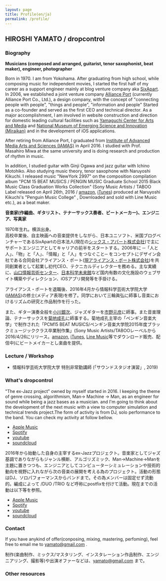 ```yaml
---
layout: page
title: Profile(en/ja)
permalink: /profile/
---
```


## HIROSHI YAMATO / dropcontrol

### Biography

**Musicians (composed and arranged, guitarist, tenor saxophonist, beat maker), engineer, photographer**

Born in 1970. I am from Yokohama.
After graduating from high school, while composing music for independent movies, I started the first half of my career as a support engineer mainly at blog venture company aka [SixApart](http://www.sixapart.jp/). In 2006, we established a joint venture company [Alliance Port](http://www.allianceport.jp/) (currently Alliance Port Co., Ltd.), a design company, with the concept of "connecting people with people", "things and people", "information and people" Started as a co-founder and served as the first CEO and technical director. As a major accomplishment, I am involved in website construction and direction for domestic leading cultural facilities such as [Yamaguchi Center for Arts and Media](http://www.ycam.jp) and [National Museum of Emerging Science and Innovation (Miraikan)](http://www.miraikan.jst.go.jp) and in the development of iOS applications.

After retiring from Alliance Port, I graduated from [Institute of Advanced Media Arts and Sciences (IAMAS)](http://www.iamas.ac.jp) in April 2016. I studied with Prof. Masahiro Miwa at the same university and is doing research and production of rhythm in music.

In addition, I studied guitar with Ginji Ogawa  and jazz guitar with Ichino Motohiko. Also studying music theory, tenor saxophone with Naruyoshi Kikuchi. I released music "NewYork 2997" on the composition compilation album "PCM 15 BEAT MUSICS / PENGIN MUSIC Graduate School 2015 Black Music Class Graduation Works Collection" (Sony Music Artists / TABOO Label released on April 26th, 2016 / [amazon](http://amzn.to/2vJLg15), [iTunes](https://itunes.apple.com/jp/album/pcm15-beat-musics-%E3%83%9A%E3%83%B3%E3%82%AE%E3%83%B3%E9%9F%B3%E6%A5%BD%E5%A4%A7%E5%AD%A6%E9%99%A22015%E5%B9%B4%E5%BA%A6%E3%83%96%E3%83%A9%E3%83%83%E3%82%AF%E3%83%9F%E3%83%A5%E3%83%BC%E3%82%B8%E3%83%83%E3%82%AF%E3%82%AF%E3%83%A9%E3%82%B9%E5%8D%92%E6%A5%AD%E5%88%B6%E4%BD%9C%E9%9B%86/id1106801244)) produced at Naruyoshi Kikuchi's "Penguin Music College" , Downloaded and sold with Line Music etc.),  as a beat maker.

**音楽家(作編曲、ギタリスト、テナーサックス奏者、ビートメーカー)、エンジニア、写真家**

1970年生れ。横浜出身。  
高校卒業後、自主映画への音楽提供をしながら、日本ユニソフト、米国ブログベンチャーであるSixApartの日本法人(現在の[シックス・アパート株式会社](http://www.sixapart.jp/))で主にサポートエンジニアとしてキャリアの前半をスタートする。2006年に ─「人と人」、「物」と「人」、「情報」と「人」をつなぐこと─ をコンセプトにデザイン会社である合同会社アライアンス・ポート([現アライアンス・ポート株式会社](http://www.allianceport.jp/))を共同創業者として起業し初代CEO、テクニカルディレクターを務める。主な実績に、[山口情報芸術センター](http://www.ycam.jp)、[日本科学未来館](http://www.miraikan.jst.go.jp)など国内有数の文化施設のウェブサイト構築やディレクション、iOSアプリ開発等を手掛ける。

アライアンス・ポートを退職後、2016年4月から情報科学芸術大学院大学([IAMAS](http://www.iamas.ac.jp))の修士(メディア表現)を修了。同学において三輪眞弘に師事し音楽におけるリズムの研究と作品制作を行った。

また、ギター演奏全般を[小川銀次](http://ginjiogawa.co.uk/frame.htm)、ジャズギターを[市野元彦](http://motohikoichino.com)に師事。また音楽理論、テナーサックスを[菊地成孔](https://www.kikuchinaruyoshi.net)に師事する。菊地成孔主宰の「ペンギン音楽大学」で制作された「PCM15 BEAT MUSICS/ペンギン音楽大学院2015年度ブラックミュージッククラス卒業制作集」(Sony Music Artists/TABOOレーベルから2016/4/26にリリース。[amazon](http://amzn.to/2vJLg15), [iTunes](https://itunes.apple.com/jp/album/pcm15-beat-musics-%E3%83%9A%E3%83%B3%E3%82%AE%E3%83%B3%E9%9F%B3%E6%A5%BD%E5%A4%A7%E5%AD%A6%E9%99%A22015%E5%B9%B4%E5%BA%A6%E3%83%96%E3%83%A9%E3%83%83%E3%82%AF%E3%83%9F%E3%83%A5%E3%83%BC%E3%82%B8%E3%83%83%E3%82%AF%E3%82%AF%E3%83%A9%E3%82%B9%E5%8D%92%E6%A5%AD%E5%88%B6%E4%BD%9C%E9%9B%86/id1106801244), [Line Music](https://music.line.me/album/mb0000000000c0b932)等でダウンロード販売、配信中)にビートメイカーとし楽曲を提供。

### Lecture / Workshop

* 情報科学芸術大学院大学 特別非常勤講師 (「サウンドスタジオ演習」, 2019)

### What's dropcontrol

"The ex-Jazz project" owned by myself started in 2016. I keeping the theme of genre crossing, algorithmism, Man-> Machine -> Man, as an engineer for sound while being a jazz bases as a musician. and I'm going to think about the development of the next music with a view to computer simulation and technical trends project.The form of activity is from DJ, solo performance to the band.
You can check my activity at follow bellow.

* [Apple Music](https://itunes.apple.com/jp/artist/dropcontrol/1419711298)
* [Spotify](https://open.spotify.com/artist/5NULQwPLzqwf2AAgZv3HGt)
* [youtube](https://www.youtube.com/channel/UCZSPyPrGHfokHw_ywxdZLAg)
* [soundcloud](https://soundcloud.com/dropcontrol/)

2016年から始動した自身の主宰するex-Jazzプロジェクト。音楽家としてジャズ基調でありながらもジャンル横断、アルゴリズミック、Man->Machine->Manを主題に置きつつも、エンジニアとしてコンピューターシミュレーションや技術的動向を視野に入れながら次の音楽の展開を考える為のプロジェクト。活動の形態はDJ、ソロパフォーマンスからバンドまで。その為メンバーは固定せず流動的。編成によって /DUO /TRIO など呼称にpostfixを付けて活動。現在までの活動は以下等を参照。

* [Apple Music](https://itunes.apple.com/jp/artist/dropcontrol/1419711298)
* [Spotify](https://open.spotify.com/artist/5NULQwPLzqwf2AAgZv3HGt)
* [youtube](https://www.youtube.com/channel/UCZSPyPrGHfokHw_ywxdZLAg)
* [soundcloud](https://soundcloud.com/dropcontrol/)

### Contact

If you have anykind of offer(conposing, mixing, mastering, perfoming), feel free to email me to yamato@gmail.com .

制作(楽曲制作、ミックス/マスタリング、インスタレーション作品制作、エンジニアリング、撮影等)や出演オファーなどは、yamato@gmail.com まで。

### Other resources
